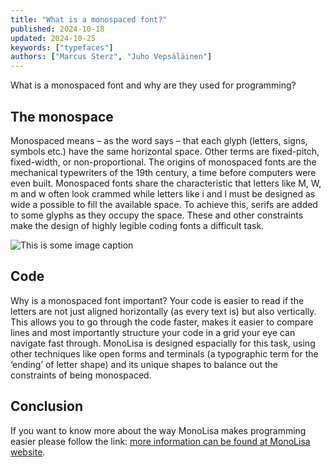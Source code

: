 ```yaml
---
title: "What is a monospaced font?"
published: 2024-10-18
updated: 2024-10-25
keywords: ["typefaces"]
authors: ["Marcus Sterz", "Juho Vepsäläinen"]
---
```


What is a monospaced font and why are they used for programming?

<!---
JV: I would expand on this

If you are programming, you are most likely using a monospace font already. In this post, we explore monospaced fonts while considering the benefits and tradeoffs.
-->

## The monospace

<!---
JV: Proposed new title

## What does monospaced mean?
-->

Monospaced means – as the word says – that each glyph (letters, signs, symbols etc.) have the same horizontal space. Other terms are fixed-pitch, fixed-width, or non-proportional. The origins of monospaced fonts are the mechanical typewriters of the 19th century, a time before computers were even built. Monospaced fonts share the characteristic that letters like M, W, m and w often look crammed while letters like i and l must be designed as wide a possible to fill the available space. To achieve this, serifs are added to some glyphs as they occupy the space. These and other constraints make the design of highly legible coding fonts a difficult task.

![This is some image caption](/images/demo.png)

<!---
JV: I would split this up a bit like this.

Monospaced means – as the word says – that each glyph (letters, signs, symbols etc.) have the same horizontal space. Other terms are fixed-pitch, fixed-width, or non-proportional. Consider the example below to understand how this type of spacing works.

TODO: Add an example image here

The origins of monospaced fonts are in the mechanical typewriters of the 19th century, a time before computers were even built. In mechanical typewriters, each glyph is represented by a single stamp that is applied on paper and it was a natural choice to go with a fixed width. TODO: Mention typefaces based on typewriters here
-->

<!---
JV: Proposed new section to show the downsides

## Tradeoffs of monospaced fonts

Although monospaced fonts use space efficiently, they come with tradeoffs to consider. For example, often letters like M, W, m and w often look crammed while letters like i and l must be designed as wide a possible to fill the available space. To achieve this, serifs are added to some glyphs as they occupy the space. These and other constraints make designing of highly legible coding fonts a difficult task. The image below illustrates several problematic cases and possible solutions.

TODO: Show problematic cases here in an image

![This is some image caption](/images/demo.png)
-->

## Code

<!---
JV: Proposed new title

## Monospaced fonts in programming
-->


Why is a monospaced font important? Your code is easier to read if the letters are not just aligned horizontally (as every text is) but also vertically. This allows you to go through the code faster, makes it easier to compare lines and most importantly structure your code in a grid your eye can navigate fast through. MonoLisa is designed espacially for this task, using other techniques like open forms and terminals (a typographic term for the ‘ending’ of letter shape) and its unique shapes to balance out the constraints of being monospaced.

<!---
The benefits of using a monospaced font for programming are clear since alignment of characters is highly important for legibility of code. Monospaced fonts give a natural grid by definition and allow fast scanning of code blocks regardless of their content. In case you used a non-monospaced font for coding, you would have to spend more time scanning the text to figure out code blocks and compare lines for example.

TODO: I would do entire posts about open forms and terminals and expand on this sentence there (I set up templates already). MonoLisa is designed espacially for this task, using other techniques like open forms and terminals (a typographic term for the ‘ending’ of letter shape) and its unique shapes to balance out the constraints of being monospaced.
-->

<!---
JV: Proposed new section to sell the benefits

## Beyond code

Monospaced fonts have uses beyond programming due to their space fitting capabilities. Consider you are creating a space limited user interface where you have to show time spans in a column in a schedule. Although using a relative font would work, going with a monospaced font will make it easier for your users to scan the list. The image below illustrates the difference.

TODO: Add a visual example here
-->

## Conclusion

If you want to know more about the way MonoLisa makes programming easier please follow the link: [more information can be found at MonoLisa website](https://monolisa.dev).

<!---
JV: I would expand this

Monospaced fonts have their uses in use cases where space is limited and the visual grid provided by them is usable for legibility in contexts such as programming. Beyond this, monospaced fonts have their place in design especially when alignment is preferred to speed up visual scanning.
-->
